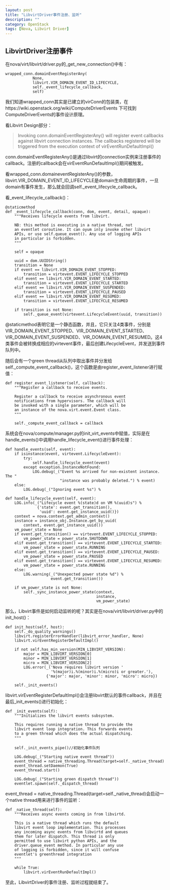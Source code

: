 ```yaml
---
layout: post
title: "LibvirtDriver事件注册、监听"
description: ""
category: OpenStack
tags: [Nova, Libvirt Driver]
---
```


## LibvirtDriver注册事件 ##
在nova/virt/libvirt/driver.py的\_get\_new\_connection()中有：

    wrapped_conn.domainEventRegisterAny(
                None,
                libvirt.VIR_DOMAIN_EVENT_ID_LIFECYCLE,
                self._event_lifecycle_callback,
                self)
                
我们知道wrapped_conn其实是已建立的virConn的包装类，在https://wiki.openstack.org/wiki/ComputeDriverEvents 下可找到ComputeDriverEvents的事件设计原理。  

看Libvirt Design部分：

> Invoking conn.domainEventRegisterAny() will register event callbacks against libvirt connection instances. The callbacks registered will be triggered from the execution context of virEventRunDefaultImpl()

conn.domainEventRegisterAny()是通过libvirt的connection实例来注册事件的callback。注册的callback会在virEventRunDefaultImpl()期间被触发。  

看wrapped_conn.domaineventRegisterAny()的参数，libvirt.VIR\_DOMAIN\_EVENT\_ID\_LIFECYCLE是domain生命周期的事件，一旦domain有事件发生，那么就会回调self.\_event\_lifecycle\_callback。  

看_event_lifecycle_callback()：

    @staticmethod
    def _event_lifecycle_callback(conn, dom, event, detail, opaque):
        """Receives lifecycle events from libvirt.

        NB: this method is executing in a native thread, not
        an eventlet coroutine. It can oyum inly invoke other libvirt
        APIs, or use self.queue_event(). Any use of logging APIs
        in particular is forbidden.
        """

        self = opaque

        uuid = dom.UUIDString()
        transition = None
        if event == libvirt.VIR_DOMAIN_EVENT_STOPPED:
            transition = virtevent.EVENT_LIFECYCLE_STOPPED
        elif event == libvirt.VIR_DOMAIN_EVENT_STARTED:
            transition = virtevent.EVENT_LIFECYCLE_STARTED
        elif event == libvirt.VIR_DOMAIN_EVENT_SUSPENDED:
            transition = virtevent.EVENT_LIFECYCLE_PAUSED
        elif event == libvirt.VIR_DOMAIN_EVENT_RESUMED:
            transition = virtevent.EVENT_LIFECYCLE_RESUMED

        if transition is not None:
            self._queue_event(virtevent.LifecycleEvent(uuid, transition))
            
@staticmethod表明它是一个静态函数，并且，它只关注4类事件，分别是VIR\_DOMAIN\_EVENT\_STOPPED、VIR\_DOMAIN\_EVENT\_STARTED、VIR\_DOMAIN\_EVENT\_SUSPENDED、VIR\_DOMAIN\_EVENT\_RESUMED。这4类事件会被转换成相应的virtevent事件，最后创建LifecycleEvent，并发送到事件队列中。  

随后会有一个green thread从队列中取出事件并分发给self.\_compute\_event\_callback()，这个函数是由register\_event\_listener进行赋值：

    def register_event_listener(self, callback):
        """Register a callback to receive events.

        Register a callback to receive asynchronous event
        notifications from hypervisors. The callback will
        be invoked with a single parameter, which will be
        an instance of the nova.virt.event.Event class.
        """

        self._compute_event_callback = callback
        
系统会在nova/compute/manager.py的init_virt_events中赋值，实际是在handle\_events()中调用handle\_lifecycle\_event()进行事件处理：

    def handle_events(self, event):
        if isinstance(event, virtevent.LifecycleEvent):
            try:
                self.handle_lifecycle_event(event)
            except exception.InstanceNotFound:
                LOG.debug(_("Event %s arrived for non-existent instance. The "
                            "instance was probably deleted.") % event)
        else:
            LOG.debug(_("Ignoring event %s") % 
            
    def handle_lifecycle_event(self, event):
        LOG.info(_("Lifecycle event %(state)d on VM %(uuid)s") %
                  {'state': event.get_transition(),
                   'uuid': event.get_instance_uuid()})
        context = nova.context.get_admin_context()
        instance = instance_obj.Instance.get_by_uuid(
            context, event.get_instance_uuid())
        vm_power_state = None
        if event.get_transition() == virtevent.EVENT_LIFECYCLE_STOPPED:
            vm_power_state = power_state.SHUTDOWN
        elif event.get_transition() == virtevent.EVENT_LIFECYCLE_STARTED:
            vm_power_state = power_state.RUNNING
        elif event.get_transition() == virtevent.EVENT_LIFECYCLE_PAUSED:
            vm_power_state = power_state.PAUSED
        elif event.get_transition() == virtevent.EVENT_LIFECYCLE_RESUMED:
            vm_power_state = power_state.RUNNING
        else:
            LOG.warning(_("Unexpected power state %d") %
                        event.get_transition())

        if vm_power_state is not None:
            self._sync_instance_power_state(context,
                                            instance,
                                            vm_power_state)

那么，Libvirt事件是如何启动监听的呢？其实是在nova/virt/libvirt/driver.py中的init\_host()：

    def init_host(self, host):
        self._do_quality_warnings()
        libvirt.registerErrorHandler(libvirt_error_handler, None)
        libvirt.virEventRegisterDefaultImpl()

        if not self.has_min_version(MIN_LIBVIRT_VERSION):
            major = MIN_LIBVIRT_VERSION[0]
            minor = MIN_LIBVIRT_VERSION[1]
            micro = MIN_LIBVIRT_VERSION[2]
            LOG.error(_('Nova requires libvirt version '
                        '%(major)i.%(minor)i.%(micro)i or greater.'),
                      {'major': major, 'minor': minor, 'micro': micro})

        self._init_events()
        
libvirt.virEventRegisterDefaultImpl()会注册libvirt默认的事件callback，并且在最后\_init\_events()进行初始化：

    def _init_events(self):
        """Initializes the libvirt events subsystem.

        This requires running a native thread to provide the
        libvirt event loop integration. This forwards events
        to a green thread which does the actual dispatching.
        """

        self._init_events_pipe()//初始化事件队列

        LOG.debug(_("Starting native event thread"))
        event_thread = native_threading.Thread(target=self._native_thread)
        event_thread.setDaemon(True)
        event_thread.start()

        LOG.debug(_("Starting green dispatch thread"))
        eventlet.spawn(self._dispatch_thread)
        
event\_thread = native\_threading.Thread(target=self.\_native\_thread)会启动一个native thread用来进行事件的监听：

    def _native_thread(self):
        """Receives async events coming in from libvirtd.

        This is a native thread which runs the default
        libvirt event loop implementation. This processes
        any incoming async events from libvirtd and queues
        them for later dispatch. This thread is only
        permitted to use libvirt python APIs, and the
        driver.queue_event method. In particular any use
        of logging is forbidden, since it will confuse
        eventlet's greenthread integration
        """

        while True:
            libvirt.virEventRunDefaultImpl()
            
至此，LibvirtDriver的事件注册、监听过程就结束了。





